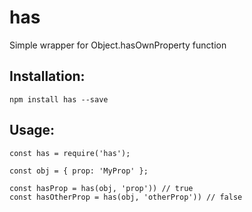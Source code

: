 # has

Simple wrapper for Object.hasOwnProperty function

Installation:
-------------
```
npm install has --save
```

Usage:
------
```
const has = require('has');

const obj = { prop: 'MyProp' };

const hasProp = has(obj, 'prop')) // true
const hasOtherProp = has(obj, 'otherProp')) // false
```
